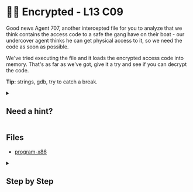 # 🤷‍♂️ Encrypted - L13 C09

Good news Agent 707, another intercepted file for you to analyze that we think contains the access code to a safe the gang have on their boat - our undercover agent thinks he can get physical access to it, so we need the code as soon as possible.

We've tried executing the file and it loads the encrypted access code into memory. That's as far as we've got, give it a try and see if you can decrypt the code.

**Tip:** strings, gdb, try to catch a break.

<details><summary>

## Need a hint?</summary>

> 💡 Hint: Very stupid encryption method

</details>

## Files

- [program-x86](/assets/encrypted1)

<details><summary>

## Step by Step</summary>

- Download the program and run `strings filename`
- There is a suspicious line that has been encoded
  - `swi&CNJCtPVbCyyAmNG8PqFZsYpyXegEQRGt`

```python
a = "03 09 0e 02 09 08 0b 15 13 03 01 02 05 05"
m = [int(x, 16) for x in a.split()]
s = "swi&CNJCtPVbCyyAmNG8PqFZsYpyXegEQRGt"
print([s[i] for i in m], end='')
```

- Running it through this decryption method will produce the flag
- each hex value in `a` can be found by disassembling the main function of the binary (in gdb)

`flag: &PyiPtbq8&wiNN`

</details>
